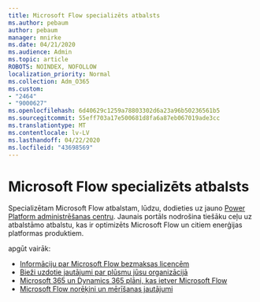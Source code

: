 ```yaml
---
title: Microsoft Flow specializēts atbalsts
ms.author: pebaum
author: pebaum
manager: mnirke
ms.date: 04/21/2020
ms.audience: Admin
ms.topic: article
ROBOTS: NOINDEX, NOFOLLOW
localization_priority: Normal
ms.collection: Adm_O365
ms.custom:
- "2464"
- "9000627"
ms.openlocfilehash: 6d40629c1259a78803302d6a23a96b50236561b5
ms.sourcegitcommit: 55eff703a17e500681d8fa6a87eb067019ade3cc
ms.translationtype: MT
ms.contentlocale: lv-LV
ms.lasthandoff: 04/22/2020
ms.locfileid: "43698569"
---
```

# <a name="microsoft-flow-specialized-support"></a>Microsoft Flow specializēts atbalsts

Specializētam Microsoft Flow atbalstam, lūdzu, dodieties uz jauno [Power Platform administrēšanas centru](https://aka.ms/flowadminsupport). Jaunais portāls nodrošina tiešāku ceļu uz atbalstāmo atbalstu, kas ir optimizēts Microsoft Flow un citiem enerģijas platformas produktiem.

apgūt vairāk:
- [Informāciju par Microsoft Flow bezmaksas licencēm](https://go.microsoft.com/fwlink/?linkid=2095610)
- [Bieži uzdotie jautājumi par plūsmu jūsu organizācijā](https://go.microsoft.com/fwlink/?linkid=2072608)
- [Microsoft 365 un Dynamics 365 plāni, kas ietver Microsoft Flow](https://go.microsoft.com/fwlink/?linkid=2072406)
- [Microsoft Flow norēķini un mērīšanas jautājumi](https://go.microsoft.com/fwlink/?linkid=2072612)